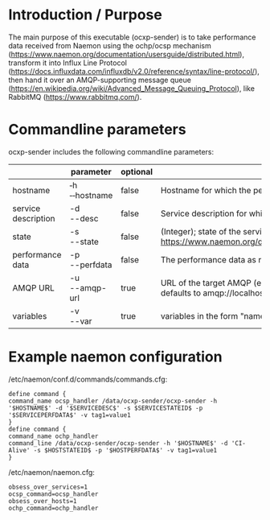 # Introduction / Purpose

The main purpose of this executable (ocxp-sender) is to take performance data received from Naemon using the ochp/ocsp mechanism (https://www.naemon.org/documentation/usersguide/distributed.html), transform it into Influx Line Protocol (https://docs.influxdata.com/influxdb/v2.0/reference/syntax/line-protocol/), then hand it over an AMQP-supporting message queue (https://en.wikipedia.org/wiki/Advanced_Message_Queuing_Protocol), like RabbitMQ (https://www.rabbitmq.com/).

# Commandline parameters

ocxp-sender includes the following commandline parameters:

|  | parameter | optional | description |
|-|-|-|-|
| hostname | &#x2011;h<br>&#x2011;&#x2011;hostname | false | Hostname for which the performance data is reported |
| service description | -d<br>--desc | false | Service description for which the performance data is reported |
| state | -s<br>--state | false | (Integer); state of the service, according to Naemon standard: https://www.naemon.org/documentation/usersguide/pluginapi.html#return_code |
| performance data | -p<br>--perfdata | false | The performance data as reported by naemon |
| AMQP URL | -u<br>--amqp-url | true | URL of the target AMQP (e.g. RabbitMQ), where the data should be sent to, defaults to amqp://localhost:5672 |
| variables | -v<br>--var | true | variables in the form "name=value" (multiple -v allowed); get forwarded as tags |

# Example naemon configuration
/etc/naemon/conf.d/commands/commands.cfg:
```
define command {
command_name ocsp_handler /data/ocxp-sender/ocxp-sender -h '$HOSTNAME$' -d '$SERVICEDESC$' -s $SERVICESTATEID$ -p '$SERVICEPERFDATA$' -v tag1=value1
}
define command {
command_name ochp_handler
command_line /data/ocxp-sender/ocxp-sender -h '$HOSTNAME$' -d 'CI-Alive' -s $HOSTSTATEID$ -p '$HOSTPERFDATA$' -v tag1=value1
}
```

/etc/naemon/naemon.cfg:
```
obsess_over_services=1
ocsp_command=ocsp_handler
obsess_over_hosts=1
ochp_command=ochp_handler
```